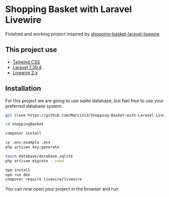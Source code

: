 # Shopping Basket with Laravel Livewire
Finished and working project inspired by  [shopping-basket-laravel-livewire](https://github.com/ssd-tutorials/shopping-basket-laravel-livewire)

## This project use
- [Tailwind CSS](https://tailwindcss.com/)
- [Laravel 7.30.4](https://laravel.com/)
- [Livewire 2.x](https://laravel-livewire.com/)
## Installation

For this project we are going to use sqlite database, but feel free to use your preferred database system.

```bash
git clone https://github.com/Marcin13/Shopping-Basket-with-Laravel-Livewire.git

cd shoppingBasket

composer install

cp .env.example .env
php artisan key:generate

touch database/database.sqlite
php artisan migrate --seed

npm install
npm run dev
composer require livewire/livewire
```

You can now open your project in the browser and run

